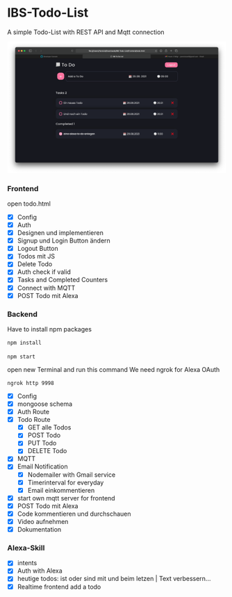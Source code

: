# IBS-Todo-List

A simple Todo-List with REST API and Mqtt connection

![Todolist](screenshots/sc1.png "Main Page")


### Frontend

open todo.html

- [x] Config
- [x] Auth
- [x] Designen und implementieren
- [x] Signup und Login Button ändern
- [x] Logout Button
- [x] Todos mit JS
- [x] Delete Todo
- [x] Auth check if valid
- [x] Tasks and Completed Counters
- [x] Connect with MQTT
- [x] POST Todo mit Alexa

### Backend

Have to install npm packages

```
npm install

npm start

```

open new Terminal and run this command
We need ngrok for Alexa OAuth

```
ngrok http 9998

```

- [x] Config
- [x] mongoose schema
- [x] Auth Route
- [x] Todo Route
  - [x] GET alle Todos
  - [x] POST Todo
  - [x] PUT Todo
  - [x] DELETE Todo
- [x] MQTT
- [x] Email Notification
  - [x] Nodemailer with Gmail service
  - [x] Timerinterval for everyday
  - [x] Email einkommentieren
- [x] start own mqtt server for frontend
- [x] POST Todo mit Alexa
- [x] Code kommentieren und durchschauen
- [x] Video aufnehmen
- [x] Dokumentation

### Alexa-Skill

- [x] intents
- [x] Auth with Alexa
- [x] heutige todos: ist oder sind mit und beim letzen | Text verbessern...
- [x] Realtime frontend add a todo
